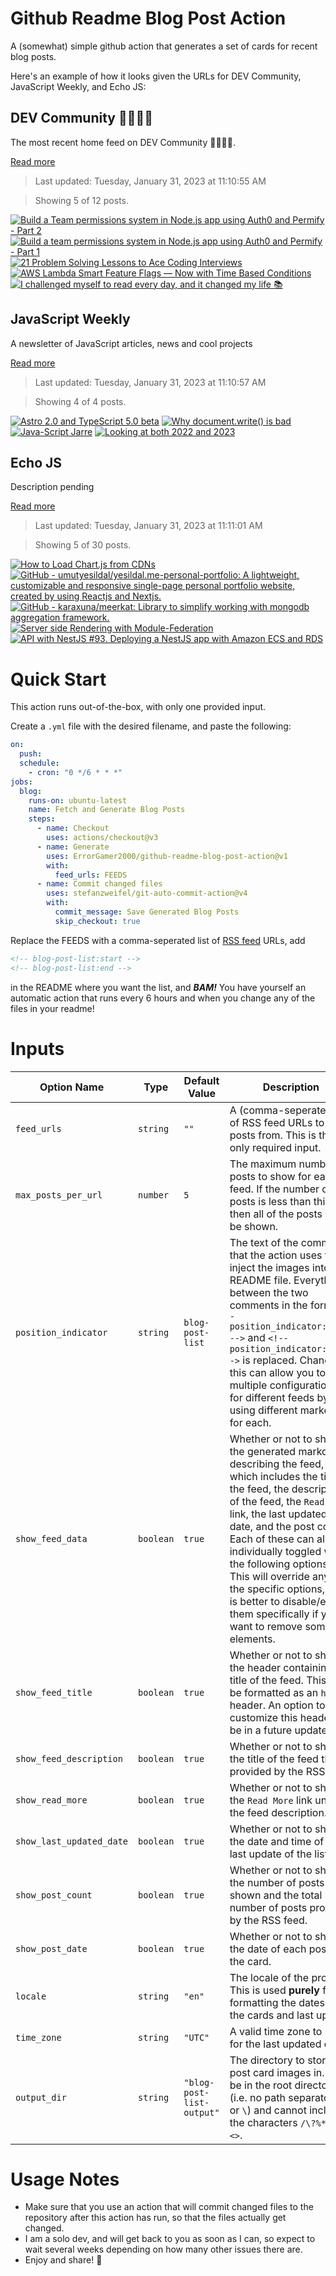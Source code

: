 # Github Readme Blog Post Action

A (somewhat) simple github action that generates a set of cards for recent blog posts.

Here's an example of how it looks given the URLs for DEV Community, JavaScript Weekly, and Echo JS:

<!-- post-list:start -->
## DEV Community 👩‍💻👨‍💻

The most recent home feed on DEV Community 👩‍💻👨‍💻.

[Read more](https://dev.to)
> Last updated: Tuesday, January 31, 2023 at 11:10:55 AM

> Showing 5 of 12 posts.

[![Build a Team permissions system in Node.js app using Auth0 and Permify - Part 2](https://raw.githubusercontent.com/ErrorGamer2000/github-readme-blog-post-action/main/generated_files/DEV_Community_👩‍💻👨‍💻/Build_a_Team_permissions_system_in_Node.js_app_using_Auth0_and_Permify_-_Part_2.svg)](https://dev.to/permify/build-a-team-permissions-system-in-nodejs-app-using-auth0-and-permify-part-2-4i9d)
[![Build a team permissions system in Node.js app using Auth0 and Permify - Part 1](https://raw.githubusercontent.com/ErrorGamer2000/github-readme-blog-post-action/main/generated_files/DEV_Community_👩‍💻👨‍💻/Build_a_team_permissions_system_in_Node.js_app_using_Auth0_and_Permify_-_Part_1.svg)](https://dev.to/permify/build-a-team-permissions-system-in-nodejs-app-using-auth0-and-permify-part-1-52bo)
[![21 Problem Solving Lessons to Ace Coding Interviews](https://raw.githubusercontent.com/ErrorGamer2000/github-readme-blog-post-action/main/generated_files/DEV_Community_👩‍💻👨‍💻/21_Problem_Solving_Lessons_to_Ace_Coding_Interviews.svg)](https://dev.to/codewithvoid/21-problem-solving-lessons-to-ace-coding-interviews-268n)
[![AWS Lambda Smart Feature Flags — Now with Time Based Conditions](https://raw.githubusercontent.com/ErrorGamer2000/github-readme-blog-post-action/main/generated_files/DEV_Community_👩‍💻👨‍💻/AWS_Lambda_Smart_Feature_Flags_—_Now_with_Time_Based_Conditions.svg)](https://dev.to/aws-builders/aws-lambda-smart-feature-flags-now-with-time-based-conditions-25oe)
[![I challenged myself to read every day, and it changed my life 📚](https://raw.githubusercontent.com/ErrorGamer2000/github-readme-blog-post-action/main/generated_files/DEV_Community_👩‍💻👨‍💻/I_challenged_myself_to_read_every_day__and_it_changed_my_life_📚.svg)](https://dev.to/derlin/i-challenged-myself-to-read-every-day-and-it-changed-my-life-2oef)


## JavaScript Weekly

A newsletter of JavaScript articles, news and cool projects

[Read more](https://javascriptweekly.com/)
> Last updated: Tuesday, January 31, 2023 at 11:10:57 AM

> Showing 4 of 4 posts.

[![Astro 2.0 and TypeScript 5.0 beta](https://raw.githubusercontent.com/ErrorGamer2000/github-readme-blog-post-action/main/generated_files/JavaScript_Weekly/Astro_2.0_and_TypeScript_5.0_beta.svg)](https://javascriptweekly.com/issues/623)
[![Why document.write() is bad](https://raw.githubusercontent.com/ErrorGamer2000/github-readme-blog-post-action/main/generated_files/JavaScript_Weekly/Why_document.write()_is_bad.svg)](https://javascriptweekly.com/issues/622)
[![Java-Script Jarre](https://raw.githubusercontent.com/ErrorGamer2000/github-readme-blog-post-action/main/generated_files/JavaScript_Weekly/Java-Script_Jarre.svg)](https://javascriptweekly.com/issues/621)
[![Looking at both 2022 and 2023](https://raw.githubusercontent.com/ErrorGamer2000/github-readme-blog-post-action/main/generated_files/JavaScript_Weekly/Looking_at_both_2022_and_2023.svg)](https://javascriptweekly.com/issues/620)


## Echo JS

Description pending

[Read more](
http://www.echojs.com
)
> Last updated: Tuesday, January 31, 2023 at 11:11:01 AM

> Showing 5 of 30 posts.

[![How to Load Chart.js from CDNs](https://raw.githubusercontent.com/ErrorGamer2000/github-readme-blog-post-action/main/generated_files/_Echo_JS_/How_to_Load_Chart.js_from_CDNs.svg)](
https://masteringjs.io/tutorials/chartjs/cdn
)
[![GitHub - umutyesildal/yesildal.me-personal-portfolio: A lightweight, customizable and responsive single-page personal portfolio website, created by using Reactjs and Nextjs.](https://raw.githubusercontent.com/ErrorGamer2000/github-readme-blog-post-action/main/generated_files/_Echo_JS_/GitHub_-_umutyesildal_yesildal.me-personal-portfolio__A_lightweight__customizable_and_responsive_single-page_personal_portfolio_website__created_by_using_Reactjs_and_Nextjs..svg)](https://github.com/umutyesildal/yesildal.me-personal-portfolio)
[![GitHub - karaxuna/meerkat: Library to simplify working with mongodb aggregation framework.](https://raw.githubusercontent.com/ErrorGamer2000/github-readme-blog-post-action/main/generated_files/_Echo_JS_/GitHub_-_karaxuna_meerkat__Library_to_simplify_working_with_mongodb_aggregation_framework..svg)](https://github.com/karaxuna/meerkat)
[![Server side Rendering with Module-Federation ](https://raw.githubusercontent.com/ErrorGamer2000/github-readme-blog-post-action/main/generated_files/_Echo_JS_/Server_side_Rendering_with_Module-Federation_.svg)](https://microfrontends.substack.com/p/server-side-rendering-with-module)
[![API with NestJS #93. Deploying a NestJS app with Amazon ECS and RDS](https://raw.githubusercontent.com/ErrorGamer2000/github-readme-blog-post-action/main/generated_files/_Echo_JS_/API_with_NestJS__93._Deploying_a_NestJS_app_with_Amazon_ECS_and_RDS.svg)](https://wanago.io/2023/01/30/api-nestjs-amazon-aws-ecs-rds-ec2/)


<!-- post-list:end -->

# Quick Start

This action runs out-of-the-box, with only one provided input.

Create a `.yml` file with the desired filename, and paste the following:

```yml
on:
  push:
  schedule:
    - cron: "0 */6 * * *"
jobs:
  blog:
    runs-on: ubuntu-latest
    name: Fetch and Generate Blog Posts
    steps:
      - name: Checkout
        uses: actions/checkout@v3
      - name: Generate
        uses: ErrorGamer2000/github-readme-blog-post-action@v1
        with:
          feed_urls: FEEDS
      - name: Commit changed files
        uses: stefanzweifel/git-auto-commit-action@v4
        with:
          commit_message: Save Generated Blog Posts
          skip_checkout: true
```

Replace the FEEDS with a comma-seperated list of [RSS feed](https://rss.com/blog/how-do-rss-feeds-work/) URLs, add

```md
<!-- blog-post-list:start -->
<!-- blog-post-list:end -->
```

in the README where you want the list, and **_BAM!_** You have yourself an automatic action that runs every 6 hours and when you change any of the files in your readme!

# Inputs

<table>
  <thead>
    <tr>
      <th>Option Name</th>
      <th>Type</th>
      <th>Default Value</th>
      <th>Description</th>
    </tr>
  </thead>
  <tbody>
    <tr>
      <td><code>feed_urls</code></td>
      <td><code>string</code></td>
      <td><code>""</code></td>
      <td>A (comma-seperated) list of RSS feed URLs to load posts from. This is the only required input.</td>
    </tr>
    <tr>
      <td><code>max_posts_per_url</code></td>
      <td><code>number</code></td>
      <td><code>5</code></td>
      <td>The maximum number of posts to show for each feed. If the number of posts is less than this, then all of the posts will be shown.</td>
    </tr>
    <tr>
      <td><code>position_indicator</code></td>
      <td><code>string</code></td>
      <td><code>blog-post-list</code></td>
      <td>The text of the comments that the action uses to inject the images into the README file. Everything between the two comments in the form <code>&lt;!-- position_indicator:start --&gt;</code> and <code>&lt;!-- position_indicator:end --&gt;</code> is replaced. Changing this can allow you to use multiple configurations for different feeds by using different markers for each.</td>
    </tr>
    <tr>
      <td><code>show_feed_data</code></td>
      <td><code>boolean</code></td>
      <td><code>true</code></td>
      <td>Whether or not to show the generated markdown describing the feed, which includes the title of the feed, the description of the feed, the <code>Read More</code> link, the last updated date, and the post count. Each of these can also be individually toggled with the following options. This will override any of the specific options, so it is better to disable/enable them specifically if you want to remove some elements.</td>
    </tr>
    <tr>
      <td><code>show_feed_title</code></td>
      <td><code>boolean</code></td>
      <td><code>true</code></td>
      <td>Whether or not to show the header containing the title of the feed. This will be formatted as an <code>h2</code> header. An option to customize this header will be in a future update.</td>
    </tr>
    <tr>
      <td><code>show_feed_description</code></td>
      <td><code>boolean</code></td>
      <td><code>true</code></td>
      <td>Whether or not to show the title of the feed that is provided by the RSS feed.</td>
    </tr>
    <tr>
      <td><code>show_read_more</code></td>
      <td><code>boolean</code></td>
      <td><code>true</code></td>
      <td>Whether or not to show the <code>Read More</code> link under the feed description.</td>
    </tr>
    <tr>
      <td><code>show_last_updated_date</code></td>
      <td><code>boolean</code></td>
      <td><code>true</code></td>
      <td>Whether or not to show the date and time of the last update of the list.</td>
    </tr>
    <tr>
      <td><code>show_post_count</code></td>
      <td><code>boolean</code></td>
      <td><code>true</code></td>
      <td>Whether or not to show the number of posts shown and the total number of posts provided by the RSS feed.</td>
    </tr>
    <tr>
      <td><code>show_post_date</code></td>
      <td><code>boolean</code></td>
      <td><code>true</code></td>
      <td>Whether or not to show the date of each post on the card.</td>
    </tr>
    <tr>
      <td><code>locale</code></td>
      <td><code>string</code></td>
      <td><code>"en"</code></td>
      <td>The locale of the project. This is used <strong>purely</strong> for formatting the dates of the cards and last update.</td>
    </tr>
    <tr>
      <td><code>time_zone</code></td>
      <td><code>string</code></td>
      <td><code>"UTC"</code></td>
      <td>A valid time zone to use for the last updated date.</td>
    </tr>
    <tr>
      <td><code>output_dir</code></td>
      <td><code>string</code></td>
      <td><code>"blog-post-list-output"</code></td>
      <td>The directory to store the post card images in. Must be in the root directory (i.e. no path separators <code>/</code> or <code>\</code>) and cannot include the characters <code>/\?%*:|"&lt;&gt;</code>.</td>
    </tr>
<!--
    <tr>
      <td><code></code></td>
      <td><cde></cde></td>
      <td><code></code></td>
      <td></td>
    </tr>
-->
  </tbody>
</table>

# Usage Notes

- Make sure that you use an action that will commit changed files to the repository after this action has run, so that the files actually get changed.
- I am a solo dev, and will get back to you as soon as I can, so expect to wait several weeks depending on how many other issues there are.
- Enjoy and share! 🤗
